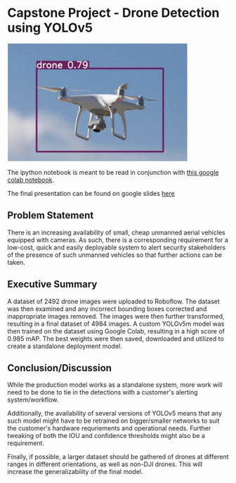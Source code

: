 # Capstone Project - Drone Detection using YOLOv5

<img src = "images/title.png">

The ipython notebook is meant to be read in conjunction with <a href = "https://colab.research.google.com/drive/1KI_WCsNCKvP-nLvOPKc6DnrUh6_0aEPt?usp=sharing">this google colab notebook</a>.

The final presentation can be found on google slides <a href = "https://docs.google.com/presentation/d/1HI6LjlMR3R_NN2q8LimoOgc7e9PM0F7g5RI7BUjOe8k/edit?usp=sharing">here</a>

## Problem Statement
There is an increasing availability of small, cheap unmanned aerial vehicles equipped with cameras. As such, there is a corresponding requirement for a low-cost, quick and easily deployable system to alert security stakeholders of the presence of such unmanned vehicles so that further actions can be taken.

## Executive Summary
A dataset of 2492 drone images were uploaded to Roboflow. The dataset was then examined and any incorrect bounding boxes corrected and inappropriate images removed. The images were then further transformed, resulting in a final dataset of 4984 images. A custom YOLOv5m model was then trained on the dataset using Google Colab, resulting in a high score of 0.985 mAP. The best weights were then saved, downloaded and utilized to create a standalone deployment model.

## Conclusion/Discussion

While the production model works as a standalone system, more work will need to be done to tie in the detections with a customer's alerting system/workflow.

Additionally, the availability of several versions of YOLOv5 means that any such model might have to be retrained on bigger/smaller networks to suit the customer's hardware requriements and operational needs. Further tweaking of both the IOU and confidence thresholds might also be a requirement.

Finally, if possible, a larger dataset should be gathered of drones at different ranges in different orientations, as well as non-DJI drones. This will increase the generalizability of the final model.
